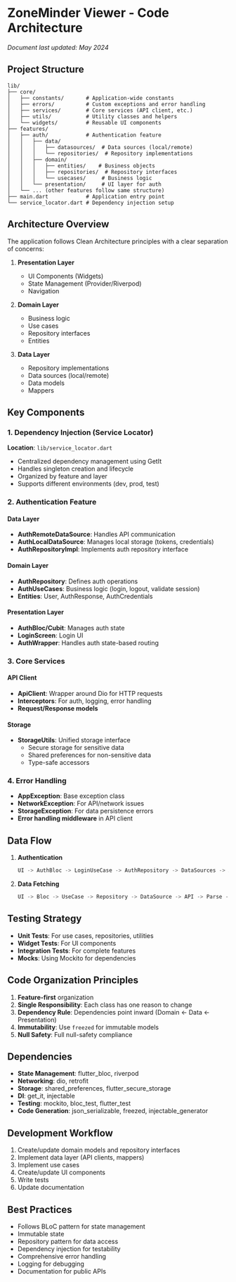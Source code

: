 # ZoneMinder Viewer - Code Architecture

*Document last updated: May 2024*

## Project Structure

```
lib/
├── core/
│   ├── constants/       # Application-wide constants
│   ├── errors/          # Custom exceptions and error handling
│   ├── services/        # Core services (API client, etc.)
│   ├── utils/           # Utility classes and helpers
│   └── widgets/         # Reusable UI components
├── features/
│   ├── auth/            # Authentication feature
│   │   ├── data/
│   │   │   ├── datasources/  # Data sources (local/remote)
│   │   │   └── repositories/  # Repository implementations
│   │   ├── domain/
│   │   │   ├── entities/    # Business objects
│   │   │   ├── repositories/  # Repository interfaces
│   │   │   └── usecases/     # Business logic
│   │   └── presentation/     # UI layer for auth
│   └── ... (other features follow same structure)
├── main.dart            # Application entry point
└── service_locator.dart # Dependency injection setup
```

## Architecture Overview

The application follows Clean Architecture principles with a clear separation of concerns:

1. **Presentation Layer**
   - UI Components (Widgets)
   - State Management (Provider/Riverpod)
   - Navigation

2. **Domain Layer**
   - Business logic
   - Use cases
   - Repository interfaces
   - Entities

3. **Data Layer**
   - Repository implementations
   - Data sources (local/remote)
   - Data models
   - Mappers

## Key Components

### 1. Dependency Injection (Service Locator)

**Location**: `lib/service_locator.dart`

- Centralized dependency management using GetIt
- Handles singleton creation and lifecycle
- Organized by feature and layer
- Supports different environments (dev, prod, test)

### 2. Authentication Feature

#### Data Layer
- **AuthRemoteDataSource**: Handles API communication
- **AuthLocalDataSource**: Manages local storage (tokens, credentials)
- **AuthRepositoryImpl**: Implements auth repository interface

#### Domain Layer
- **AuthRepository**: Defines auth operations
- **AuthUseCases**: Business logic (login, logout, validate session)
- **Entities**: User, AuthResponse, AuthCredentials

#### Presentation Layer
- **AuthBloc/Cubit**: Manages auth state
- **LoginScreen**: Login UI
- **AuthWrapper**: Handles auth state-based routing

### 3. Core Services

#### API Client
- **ApiClient**: Wrapper around Dio for HTTP requests
- **Interceptors**: For auth, logging, error handling
- **Request/Response models**

#### Storage
- **StorageUtils**: Unified storage interface
  - Secure storage for sensitive data
  - Shared preferences for non-sensitive data
  - Type-safe accessors

### 4. Error Handling

- **AppException**: Base exception class
- **NetworkException**: For API/network issues
- **StorageException**: For data persistence errors
- **Error handling middleware** in API client

## Data Flow

1. **Authentication**
   ```dart
   UI -> AuthBloc -> LoginUseCase -> AuthRepository -> DataSources -> API/Storage
   ```

2. **Data Fetching**
   ```dart
   UI -> Bloc -> UseCase -> Repository -> DataSource -> API -> Parse -> Return
   ```

## Testing Strategy

- **Unit Tests**: For use cases, repositories, utilities
- **Widget Tests**: For UI components
- **Integration Tests**: For complete features
- **Mocks**: Using Mockito for dependencies

## Code Organization Principles

1. **Feature-first** organization
2. **Single Responsibility**: Each class has one reason to change
3. **Dependency Rule**: Dependencies point inward (Domain ← Data ← Presentation)
4. **Immutability**: Use `freezed` for immutable models
5. **Null Safety**: Full null-safety compliance

## Dependencies

- **State Management**: flutter_bloc, riverpod
- **Networking**: dio, retrofit
- **Storage**: shared_preferences, flutter_secure_storage
- **DI**: get_it, injectable
- **Testing**: mockito, bloc_test, flutter_test
- **Code Generation**: json_serializable, freezed, injectable_generator

## Development Workflow

1. Create/update domain models and repository interfaces
2. Implement data layer (API clients, mappers)
3. Implement use cases
4. Create/update UI components
5. Write tests
6. Update documentation

## Best Practices

- Follows BLoC pattern for state management
- Immutable state
- Repository pattern for data access
- Dependency injection for testability
- Comprehensive error handling
- Logging for debugging
- Documentation for public APIs
